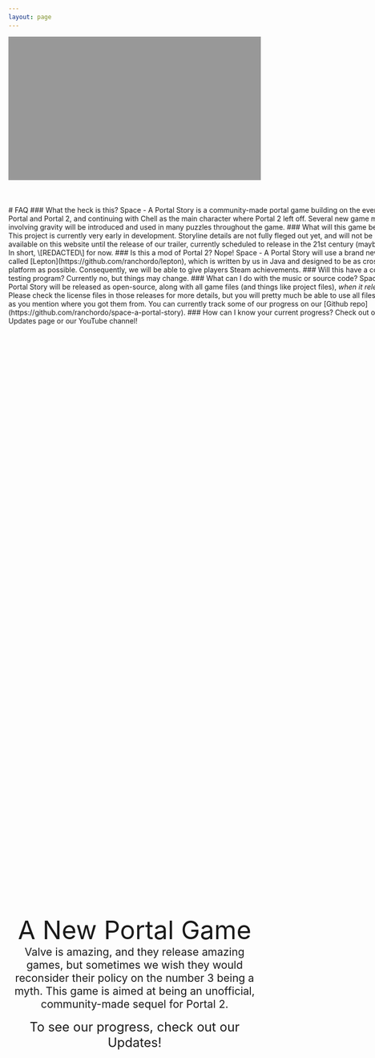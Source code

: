 ```yaml
---
layout: page
---
```

<div id="image-text-wrapper" style="background-image:url('assets/showcase-image.png'); background-repeat:no-repeat; background-attachment:fixed; background-position:center; background-size:cover;">
	<div id="text-wrapper" style="background: rgb(0,0,0,0.4)">
		<img src="assets/showcase-image.png" style="visibility:hidden;">
		<p style="position:absolute;top:50%;left:50%;transform:translate(-50%,-50%);text-align:center">
			<span style="font-size:38.0pt">A New Portal Game</span><br>
			<span style="font-size:16.0pt">Valve is amazing, and they release amazing games, but sometimes we wish they would reconsider their policy on the number 3 being a myth. This game is aimed at being an unofficial, community-made sequel for Portal 2.</span>
			<br><br>
			<span style="font-size:19.0pt">To see our progress, check out our Updates!</span>
		</p>
	</div>
</div>
<br><br><br>
<div markdown="1" style="width:800px;margin:auto">
# FAQ
### What the heck is this?
Space - A Portal Story is a community-made portal game building on the events of Portal and Portal 2, and continuing with Chell as the main character where Portal 2 left off. Several new game mechanics involving gravity will be introduced and used in many puzzles throughout the game.
### What will this game be about?
This project is currently very early in development. Storyline details are not fully fleged out yet, and will not be made available on this website until the release of our trailer, currently scheduled to release in the 21st century (maybe).<br>In short, \[REDACTED\] for now.
### Is this a mod of Portal 2?
Nope! Space - A Portal Story will use a brand new engine called [Lepton](https://github.com/ranchordo/lepton), which is written by us in Java and designed to be as cross-platform as possible. Consequently, we will be able to give players Steam achievements.
### Will this have a cooperative testing program?
Currently no, but things may change.
### What can I do with the music or source code?
Space - A Portal Story will be released as open-source, along with all game files (and things like project files), <em>when it releases</em>. Please check the license files in those releases for more details, but you will pretty much be able to use all files as long as you mention where you got them from. You can currently track some of our progress on our [Github repo](https://github.com/ranchordo/space-a-portal-story).
### How can I know your current progress?
Check out our Updates page or our YouTube channel!
</div>
